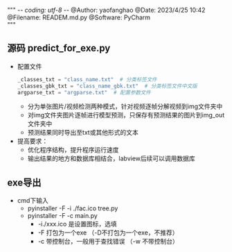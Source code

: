 """
    -*- coding: utf-8 -*-
    @Author: yaofanghao
    @Date: 2023/4/25 10:42
    @Filename: READEM.md.py
    @Software: PyCharm     
"""
## 源码 predict_for_exe.py

* 配置文件
  ```python
  _classes_txt = "class_name.txt"  # 分类标签文件
  _classes_gbk_txt = "class_name_gbk.txt"  # 分类标签文件中文版
  argparse_txt = "argparse.txt"  # 配置参数文件
  ```
  * 分为单张图片/视频检测两种模式，针对视频逐帧分解视频到img文件夹中
  * 对img文件夹图片逐帧进行模型预测，只保存有预测结果的图片到img_out文件夹中
  * 预测结果同时导出至txt或其他形式的文本 
* 提高要求：
  * 优化程序结构，提升程序运行速度
  * 输出结果的地方和数据库相结合，labview后续可以调用数据库

## exe导出
* cmd下输入
  * pyinstaller -F -i ./fac.ico tree.py
  * pyinstaller -F -c main.py
    * -i./xxx.ico  是设置图标，选填
    * -F 打包为一个exe （-D不打包为一个exe，不推荐）
    * -c 带控制台，一般用于查找错误 （-w 不带控制台）